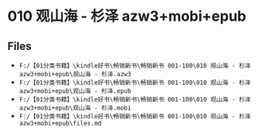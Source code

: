 # 010 观山海 - 杉泽 azw3+mobi+epub

## Files

- `F:/【01分类书籍】\kindle好书\畅销新书\畅销新书 001-100\010 观山海 - 杉泽 azw3+mobi+epub\观山海 - 杉泽.azw3`
- `F:/【01分类书籍】\kindle好书\畅销新书\畅销新书 001-100\010 观山海 - 杉泽 azw3+mobi+epub\观山海 - 杉泽.epub`
- `F:/【01分类书籍】\kindle好书\畅销新书\畅销新书 001-100\010 观山海 - 杉泽 azw3+mobi+epub\观山海 - 杉泽.mobi`
- `F:/【01分类书籍】\kindle好书\畅销新书\畅销新书 001-100\010 观山海 - 杉泽 azw3+mobi+epub\files.md`
